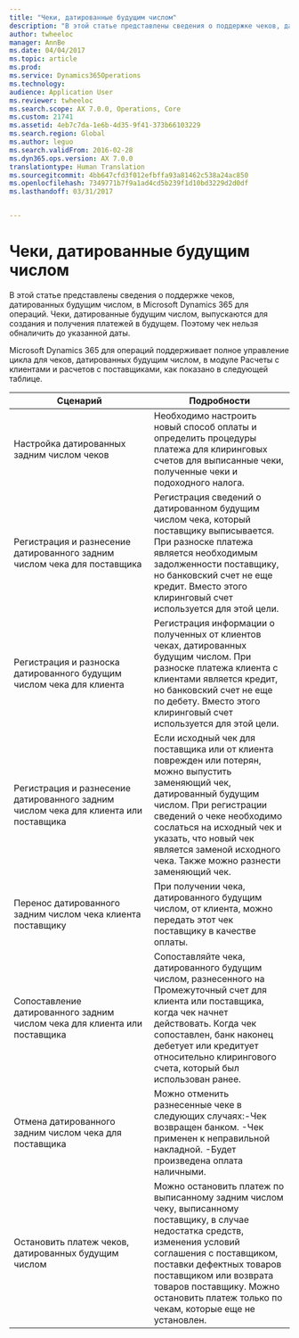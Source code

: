 ```yaml
---
title: "Чеки, датированные будущим числом"
description: "В этой статье представлены сведения о поддержке чеков, датированных будущим числом, в Microsoft Dynamics 365 для операций. Чеки, датированные будущим числом, выпускаются для создания и получения платежей в будущем. Поэтому чек нельзя обналичить до указанной даты."
author: twheeloc
manager: AnnBe
ms.date: 04/04/2017
ms.topic: article
ms.prod: 
ms.service: Dynamics365Operations
ms.technology: 
audience: Application User
ms.reviewer: twheeloc
ms.search.scope: AX 7.0.0, Operations, Core
ms.custom: 21741
ms.assetid: 4eb7c7da-1e6b-4d35-9f41-373b66103229
ms.search.region: Global
ms.author: leguo
ms.search.validFrom: 2016-02-28
ms.dyn365.ops.version: AX 7.0.0
translationtype: Human Translation
ms.sourcegitcommit: 4bb647cfd3f012efbffa93a81462c538a24ac850
ms.openlocfilehash: 7349771b7f9a1ad4cd5b239f1d10bd3229d2d0df
ms.lasthandoff: 03/31/2017


---
```


# <a name="postdated-checks"></a>Чеки, датированные будущим числом

В этой статье представлены сведения о поддержке чеков, датированных будущим числом, в Microsoft Dynamics 365 для операций. Чеки, датированные будущим числом, выпускаются для создания и получения платежей в будущем. Поэтому чек нельзя обналичить до указанной даты.

Microsoft Dynamics 365 для операций поддерживает полное управление цикла для чеков, датированных будущим числом, в модуле Расчеты с клиентами и расчетов с поставщиками, как показано в следующей таблице.
<table>
<colgroup>
<col width="50%" />
<col width="50%" />
</colgroup>
<thead>
<tr class="header">
<th>Сценарий</th>
<th>Подробности</th>
</tr>
</thead>
<tbody>
<tr class="odd">
<td>Настройка датированных задним числом чеков</td>
<td>Необходимо настроить новый способ оплаты и определить процедуры платежа для клиринговых счетов для выписанные чеки, полученные чеки и подоходного налога.</td>
</tr>
<tr class="even">
<td>Регистрация и разнесение датированного задним числом чека для поставщика</td>
<td>Регистрация сведений о датированном будущим числом чека, который поставщику выписывается. При разноске платежа является необходимым задолженности поставщику, но банковский счет не еще кредит. Вместо этого клиринговый счет используется для этой цели.</td>
</tr>
<tr class="odd">
<td>Регистрация и разноска датированного будущим числом чека для клиента</td>
<td>Регистрация информации о полученных от клиентов чеках, датированных будущим числом. При разноске платежа клиента с клиентами является кредит, но банковский счет не еще по дебету. Вместо этого клиринговый счет используется для этой цели.</td>
</tr>
<tr class="even">
<td>Регистрация и разнесение датированного задним числом чека для клиента или поставщика</td>
<td>
Если исходный чек для поставщика или от клиента поврежден или потерян, можно выпустить заменяющий чек, датированный будущим числом. При регистрации сведений о чеке необходимо сослаться на исходный чек и указать, что новый чек является заменой исходного чека. Также можно разнести заменяющий чек.</td>
</tr>
<tr class="odd">
<td>Перенос датированного задним числом чека клиента поставщику</td>
<td>При получении чека, датированного будущим числом, от клиента, можно передать этот чек поставщику в качестве оплаты.</td>
</tr>
<tr class="even">
<td>Сопоставление датированного задним числом чека для клиента или поставщика</td>
<td>Сопоставляйте чека, датированного будущим числом, разнесенного на Промежуточный счет для клиента или поставщика, когда чек начнет действовать. Когда чек сопоставлен, банк наконец дебетует или кредитует относительно клирингового счета, который был использован ранее.</td>
</tr>
<tr class="odd">
<td>Отмена датированного задним числом чека для поставщика</td>
<td>Можно отменить разнесенные чеке в следующих случаях:-Чек возвращен банком.
-Чек применен к неправильной накладной.
-Будет произведена оплата наличными.
</td>
</tr>
<tr class="even">
<td>Остановить платеж чеков, датированных будущим числом</td>
<td>Можно остановить платеж по выписанному задним числом чеку, выписанному поставщику, в случае недостатка средств, изменения условий соглашения с поставщиком, поставки дефектных товаров поставщиком или возврата товаров поставщику. Можно остановить платеж только по чекам, которые еще не установлен.</td>
</tr>
</tbody>
</table>





